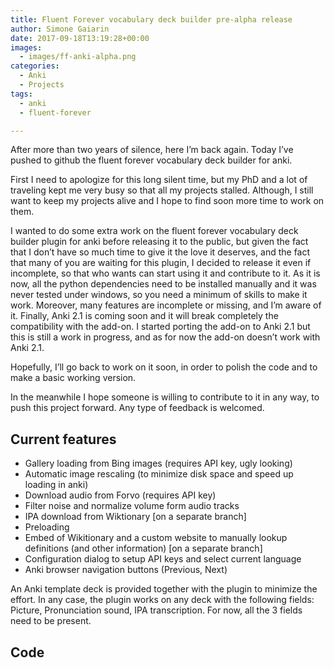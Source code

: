 ```yaml
---
title: Fluent Forever vocabulary deck builder pre-alpha release
author: Simone Gaiarin
date: 2017-09-18T13:19:28+00:00
images:
  - images/ff-anki-alpha.png
categories:
  - Anki
  - Projects
tags:
  - anki
  - fluent-forever

---
```

After more than two years of silence, here I&#8217;m back again. Today I&#8217;ve pushed to github the fluent forever vocabulary deck builder for anki.<!--more-->

First I need to apologize for this long silent time, but my PhD and a lot of traveling kept me very busy so that all my projects stalled. Although, I still want to keep my projects alive and I hope to find soon more time to work on them.

I wanted to do some extra work on the fluent forever vocabulary deck builder plugin for anki before releasing it to the public, but given the fact that I don&#8217;t have so much time to give it the love it deserves, and the fact that many of you are waiting for this plugin, I decided to release it even if incomplete, so that who wants can start using it and contribute to it. As it is now, all the python dependencies need to be installed manually and it was never tested under windows, so you need a minimum of skills to make it work. Moreover, many features are incomplete or missing, and I&#8217;m aware of it. Finally, Anki 2.1 is coming soon and it will break completely the compatibility with the add-on. I started porting the add-on to Anki 2.1 but this is still a work in progress, and as for now the add-on doesn&#8217;t work with Anki 2.1.

Hopefully, I&#8217;ll go back to work on it soon, in order to polish the code and to make a basic working version.

In the meanwhile I hope someone is willing to contribute to it in any way, to push this project forward. Any type of feedback is welcomed.

## Current features

  * Gallery loading from Bing images (requires API key, ugly looking)
  * Automatic image rescaling (to minimize disk space and speed up loading in anki)
  * Download audio from Forvo (requires API key)
  * Filter noise and normalize volume form audio tracks
  * IPA download from Wiktionary [on a separate branch]
  * Preloading
  * Embed of Wikitionary and a custom website to manually lookup definitions (and other information) [on a separate branch]
  * Configuration dialog to setup API keys and select current language
  * Anki browser navigation buttons (Previous, Next)

An Anki template deck is provided together with the plugin to minimize the effort. In any case, the plugin works on any deck with the following fields: Picture, Pronunciation sound, IPA transcription. For now, all the 3 fields need to be present.

## Code


